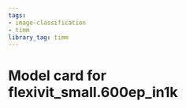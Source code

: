 ```yaml
---
tags:
- image-classification
- timm
library_tag: timm
---
```

# Model card for flexivit_small.600ep_in1k